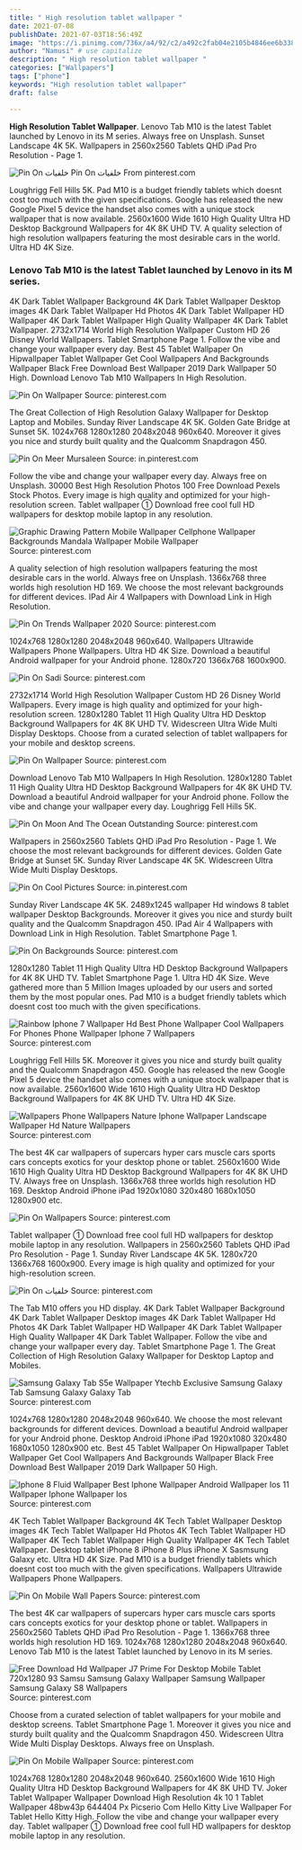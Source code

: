 ```yaml
---
title: " High resolution tablet wallpaper "
date: 2021-07-08
publishDate: 2021-07-03T18:56:49Z
image: "https://i.pinimg.com/736x/a4/92/c2/a492c2fab04e2105b4846ee6b3381eaf.jpg"
author: "Namusi" # use capitalize
description: " High resolution tablet wallpaper "
categories: ["Wallpapers"]
tags: ["phone"]
keywords: "High resolution tablet wallpaper"
draft: false

---
```



**High Resolution Tablet Wallpaper**. Lenovo Tab M10 is the latest Tablet launched by Lenovo in its M series. Always free on Unsplash. Sunset Landscape 4K 5K. Wallpapers in 2560x2560 Tablets QHD iPad Pro Resolution - Page 1.

![Pin On خلفيات](https://i.pinimg.com/originals/75/ac/5c/75ac5c639bce7b31e41e5533788e0836.jpg "Pin On خلفيات")
Pin On خلفيات From pinterest.com


Loughrigg Fell Hills 5K. Pad M10 is a budget friendly tablets which doesnt cost too much with the given specifications. Google has released the new Google Pixel 5 device the handset also comes with a unique stock wallpaper that is now available. 2560x1600 Wide 1610 High Quality Ultra HD Desktop Background Wallpapers for 4K 8K UHD TV. A quality selection of high resolution wallpapers featuring the most desirable cars in the world. Ultra HD 4K Size.

### Lenovo Tab M10 is the latest Tablet launched by Lenovo in its M series.

4K Dark Tablet Wallpaper Background 4K Dark Tablet Wallpaper Desktop images 4K Dark Tablet Wallpaper Hd Photos 4K Dark Tablet Wallpaper HD Wallpaper 4K Dark Tablet Wallpaper High Quality Wallpaper 4K Dark Tablet Wallpaper. 2732x1714 World High Resolution Wallpaper Custom HD 26 Disney World Wallpapers. Tablet Smartphone Page 1. Follow the vibe and change your wallpaper every day. Best 45 Tablet Wallpaper On Hipwallpaper Tablet Wallpaper Get Cool Wallpapers And Backgrounds Wallpaper Black Free Download Best Wallpaper 2019 Dark Wallpaper 50 High. Download Lenovo Tab M10 Wallpapers In High Resolution.


![Pin On Wallpaper](https://i.pinimg.com/originals/71/e2/05/71e2052d9186d7995f6fc9e201d902f5.jpg "Pin On Wallpaper")
Source: pinterest.com

The Great Collection of High Resolution Galaxy Wallpaper for Desktop Laptop and Mobiles. Sunday River Landscape 4K 5K. Golden Gate Bridge at Sunset 5K. 1024x768 1280x1280 2048x2048 960x640. Moreover it gives you nice and sturdy built quality and the Qualcomm Snapdragon 450.

![Pin On Meer Mursaleen](https://i.pinimg.com/originals/1a/3d/d3/1a3dd3568e48d4fede950d21276b141e.jpg "Pin On Meer Mursaleen")
Source: in.pinterest.com

Follow the vibe and change your wallpaper every day. Always free on Unsplash. 30000 Best High Resolution Photos 100 Free Download Pexels Stock Photos. Every image is high quality and optimized for your high-resolution screen. Tablet wallpaper ① Download free cool full HD wallpapers for desktop mobile laptop in any resolution.

![Graphic Drawing Pattern Mobile Wallpaper Cellphone Wallpaper Backgrounds Mandala Wallpaper Mobile Wallpaper](https://i.pinimg.com/originals/63/00/46/6300465db4d204321858e28cff66630d.jpg "Graphic Drawing Pattern Mobile Wallpaper Cellphone Wallpaper Backgrounds Mandala Wallpaper Mobile Wallpaper")
Source: pinterest.com

A quality selection of high resolution wallpapers featuring the most desirable cars in the world. Always free on Unsplash. 1366x768 three worlds high resolution HD 169. We choose the most relevant backgrounds for different devices. IPad Air 4 Wallpapers with Download Link in High Resolution.

![Pin On Trends Wallpaper 2020](https://i.pinimg.com/originals/45/b0/2c/45b02cb469afb80d91adf89884870d15.jpg "Pin On Trends Wallpaper 2020")
Source: pinterest.com

1024x768 1280x1280 2048x2048 960x640. Wallpapers Ultrawide Wallpapers Phone Wallpapers. Ultra HD 4K Size. Download a beautiful Android wallpaper for your Android phone. 1280x720 1366x768 1600x900.

![Pin On Sadi](https://i.pinimg.com/originals/24/ea/41/24ea41313793c8e0fd0477f67bdbc4e9.jpg "Pin On Sadi")
Source: pinterest.com

2732x1714 World High Resolution Wallpaper Custom HD 26 Disney World Wallpapers. Every image is high quality and optimized for your high-resolution screen. 1280x1280 Tablet 11 High Quality Ultra HD Desktop Background Wallpapers for 4K 8K UHD TV. Widescreen Ultra Wide Multi Display Desktops. Choose from a curated selection of tablet wallpapers for your mobile and desktop screens.

![Pin On Wallpaper](https://i.pinimg.com/originals/2d/27/b0/2d27b04ec1c0ed24e6c6433f5e5832bf.jpg "Pin On Wallpaper")
Source: pinterest.com

Download Lenovo Tab M10 Wallpapers In High Resolution. 1280x1280 Tablet 11 High Quality Ultra HD Desktop Background Wallpapers for 4K 8K UHD TV. Download a beautiful Android wallpaper for your Android phone. Follow the vibe and change your wallpaper every day. Loughrigg Fell Hills 5K.

![Pin On Moon And The Ocean Outstanding](https://i.pinimg.com/originals/8f/d3/11/8fd31191a97720e6cc6c1c907fd08c82.jpg "Pin On Moon And The Ocean Outstanding")
Source: pinterest.com

Wallpapers in 2560x2560 Tablets QHD iPad Pro Resolution - Page 1. We choose the most relevant backgrounds for different devices. Golden Gate Bridge at Sunset 5K. Sunday River Landscape 4K 5K. Widescreen Ultra Wide Multi Display Desktops.

![Pin On Cool Pictures](https://i.pinimg.com/originals/4a/ab/1a/4aab1a8c27085feeb499885188cb76f8.jpg "Pin On Cool Pictures")
Source: in.pinterest.com

Sunday River Landscape 4K 5K. 2489x1245 wallpaper Hd windows 8 tablet wallpaper Desktop Backgrounds. Moreover it gives you nice and sturdy built quality and the Qualcomm Snapdragon 450. IPad Air 4 Wallpapers with Download Link in High Resolution. Tablet Smartphone Page 1.

![Pin On Backgrounds](https://i.pinimg.com/474x/1c/e6/25/1ce625e200d680d42852ced63a1430c1.jpg "Pin On Backgrounds")
Source: pinterest.com

1280x1280 Tablet 11 High Quality Ultra HD Desktop Background Wallpapers for 4K 8K UHD TV. Tablet Smartphone Page 1. Ultra HD 4K Size. Weve gathered more than 5 Million Images uploaded by our users and sorted them by the most popular ones. Pad M10 is a budget friendly tablets which doesnt cost too much with the given specifications.

![Rainbow Iphone 7 Wallpaper Hd Best Phone Wallpaper Cool Wallpapers For Phones Phone Wallpaper Iphone 7 Wallpapers](https://i.pinimg.com/originals/1e/7b/16/1e7b164cecb269be37cda46832c3fd5b.jpg "Rainbow Iphone 7 Wallpaper Hd Best Phone Wallpaper Cool Wallpapers For Phones Phone Wallpaper Iphone 7 Wallpapers")
Source: pinterest.com

Loughrigg Fell Hills 5K. Moreover it gives you nice and sturdy built quality and the Qualcomm Snapdragon 450. Google has released the new Google Pixel 5 device the handset also comes with a unique stock wallpaper that is now available. 2560x1600 Wide 1610 High Quality Ultra HD Desktop Background Wallpapers for 4K 8K UHD TV. Ultra HD 4K Size.

![Wallpapers Phone Wallpapers Nature Iphone Wallpaper Landscape Wallpaper Hd Nature Wallpapers](https://i.pinimg.com/originals/ce/1b/66/ce1b66102de7d8ebea55c8bce607c53d.png "Wallpapers Phone Wallpapers Nature Iphone Wallpaper Landscape Wallpaper Hd Nature Wallpapers")
Source: pinterest.com

The best 4K car wallpapers of supercars hyper cars muscle cars sports cars concepts exotics for your desktop phone or tablet. 2560x1600 Wide 1610 High Quality Ultra HD Desktop Background Wallpapers for 4K 8K UHD TV. Always free on Unsplash. 1366x768 three worlds high resolution HD 169. Desktop Android iPhone iPad 1920x1080 320x480 1680x1050 1280x900 etc.

![Pin On Wallpapers](https://i.pinimg.com/originals/2e/01/e6/2e01e614ad64a8f63d3e231c8a2d60ef.jpg "Pin On Wallpapers")
Source: pinterest.com

Tablet wallpaper ① Download free cool full HD wallpapers for desktop mobile laptop in any resolution. Wallpapers in 2560x2560 Tablets QHD iPad Pro Resolution - Page 1. Sunday River Landscape 4K 5K. 1280x720 1366x768 1600x900. Every image is high quality and optimized for your high-resolution screen.

![Pin On خلفيات](https://i.pinimg.com/originals/75/ac/5c/75ac5c639bce7b31e41e5533788e0836.jpg "Pin On خلفيات")
Source: pinterest.com

The Tab M10 offers you HD display. 4K Dark Tablet Wallpaper Background 4K Dark Tablet Wallpaper Desktop images 4K Dark Tablet Wallpaper Hd Photos 4K Dark Tablet Wallpaper HD Wallpaper 4K Dark Tablet Wallpaper High Quality Wallpaper 4K Dark Tablet Wallpaper. Follow the vibe and change your wallpaper every day. Tablet Smartphone Page 1. The Great Collection of High Resolution Galaxy Wallpaper for Desktop Laptop and Mobiles.

![Samsung Galaxy Tab S5e Wallpaper Ytechb Exclusive Samsung Galaxy Tab Samsung Galaxy Galaxy Tab](https://i.pinimg.com/originals/1d/6a/bb/1d6abb01b74f045f47f8af838876f6b7.png "Samsung Galaxy Tab S5e Wallpaper Ytechb Exclusive Samsung Galaxy Tab Samsung Galaxy Galaxy Tab")
Source: pinterest.com

1024x768 1280x1280 2048x2048 960x640. We choose the most relevant backgrounds for different devices. Download a beautiful Android wallpaper for your Android phone. Desktop Android iPhone iPad 1920x1080 320x480 1680x1050 1280x900 etc. Best 45 Tablet Wallpaper On Hipwallpaper Tablet Wallpaper Get Cool Wallpapers And Backgrounds Wallpaper Black Free Download Best Wallpaper 2019 Dark Wallpaper 50 High.

![Iphone 8 Fluid Wallpaper Best Iphone Wallpaper Android Wallpaper Ios 11 Wallpaper Iphone Wallpaper Ios](https://i.pinimg.com/originals/9b/57/40/9b57409ef5db29340a2563040bb061c7.jpg "Iphone 8 Fluid Wallpaper Best Iphone Wallpaper Android Wallpaper Ios 11 Wallpaper Iphone Wallpaper Ios")
Source: pinterest.com

4K Tech Tablet Wallpaper Background 4K Tech Tablet Wallpaper Desktop images 4K Tech Tablet Wallpaper Hd Photos 4K Tech Tablet Wallpaper HD Wallpaper 4K Tech Tablet Wallpaper High Quality Wallpaper 4K Tech Tablet Wallpaper. Desktop tablet iPhone 8 iPhone 8 Plus iPhone X Sasmsung Galaxy etc. Ultra HD 4K Size. Pad M10 is a budget friendly tablets which doesnt cost too much with the given specifications. Wallpapers Ultrawide Wallpapers Phone Wallpapers.

![Pin On Mobile Wall Papers](https://i.pinimg.com/originals/7d/ed/a2/7deda23541e8c0e1b2fdcdd5b32ae829.jpg "Pin On Mobile Wall Papers")
Source: pinterest.com

The best 4K car wallpapers of supercars hyper cars muscle cars sports cars concepts exotics for your desktop phone or tablet. Wallpapers in 2560x2560 Tablets QHD iPad Pro Resolution - Page 1. 1366x768 three worlds high resolution HD 169. 1024x768 1280x1280 2048x2048 960x640. Lenovo Tab M10 is the latest Tablet launched by Lenovo in its M series.

![Free Download Hd Wallpaper J7 Prime For Desktop Mobile Tablet 720x1280 93 Samsu Samsung Galaxy Wallpaper Samsung Wallpaper Samsung Galaxy S8 Wallpapers](https://i.pinimg.com/originals/c5/19/9c/c5199c9cf264ab00b4466e710f5c49a4.jpg "Free Download Hd Wallpaper J7 Prime For Desktop Mobile Tablet 720x1280 93 Samsu Samsung Galaxy Wallpaper Samsung Wallpaper Samsung Galaxy S8 Wallpapers")
Source: pinterest.com

Choose from a curated selection of tablet wallpapers for your mobile and desktop screens. Tablet Smartphone Page 1. Moreover it gives you nice and sturdy built quality and the Qualcomm Snapdragon 450. Widescreen Ultra Wide Multi Display Desktops. Always free on Unsplash.

![Pin On Mobile Wallpaper](https://i.pinimg.com/736x/a4/92/c2/a492c2fab04e2105b4846ee6b3381eaf.jpg "Pin On Mobile Wallpaper")
Source: pinterest.com

1024x768 1280x1280 2048x2048 960x640. 2560x1600 Wide 1610 High Quality Ultra HD Desktop Background Wallpapers for 4K 8K UHD TV. Joker Tablet Wallpaper Wallpaper Download High Resolution 4k 10 1 Tablet Wallpaper 48bw43p 644404 Px Picserio Com Hello Kitty Live Wallpaper For Tablet Hello Kitty High. Follow the vibe and change your wallpaper every day. Tablet wallpaper ① Download free cool full HD wallpapers for desktop mobile laptop in any resolution.

